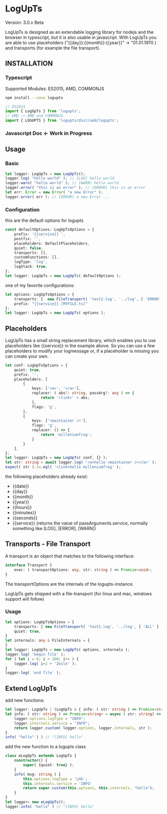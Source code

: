 # LogUpTs 

Version: 3.0.x Beta

LogUpTs is designed as an extendable logging library for nodejs and the browser in typescript, but it is also usable in javascript.
With LogUpTs you are able to use placeholders ("{{day}}:{{month}}:{{year}}" -> "01.01.1970 )
and transports (for example the file transport).

## INSTALLATION
### Typescript
Supported Modules: ES2015, AMD, COMMONJS
```bash
npm install --save logupts
```
```typescript
// ES2015
import { LogUpTs } from 'logupts';
// UMD -> AMD and COMMONJS
import { LOGUPTS } from 'logupts/dist/umd/logupts';

```
### Javascript Doc <- Work in Progress

## Usage
### Basic
```typescript
let logger: LogUpTs = new LogUpTs();
logger.log( "hello world" ); // [LOG] hello world
logger.warn( "hello world" ); // [WARN] hello world
logger.error( "this is an error" ); // [ERROR] this is an error
let err: Error = new Error( "a new Error" );
logger.error( err ); // [ERROR] a new Error ...
```
### Configuration
this are the default options for logupts
```typescript
const defaultOptions: LogUpTsOptions = {
    prefix: '{{service}} ',
    postfix: '',
    placeholders: DefaultPlaceholders,
    quiet: false,
    transports: [],
    customFunctions: [],
    logType: 'log',
    logStack: true,
};
let logger: LogUpTs = new LogUpTs( defaultOptions );
```

one of my favorite configurations:
```typescript
let options: LogUpTsOptions = {
    transports: [  new FileTransport( 'test2.log', '../log', [ 'ERROR' ] ) ],
    prefix: "{{service}} [MYFILE.ts]"
};
let logger: LogUpTs = new LogUpTs( options ); 
```

## Placeholders
LogUpTs has a small string replacement library, which enables you to use placeholders like {{service}} in the example above.
So you can use a few placeholders to modify your logmessage or, if a placeholder is missing you can create your own.
```typescript
let conf: LogUpTsOptions = {
    quiet: true,
    prefix: '',
    placeholders: [
        {
            keys: ['<a>', '</a>'],
            replacer: ( abs?: string, passArg?: any ) => {
                return '<link>' + abs;
            },
            flags: 'g',
        },
        {
            keys: ['<maintainer />'],
            flags: 'g',
            replacer: () => {
                return 'milleniumfrog';
            }
        }
    ],
};
let logger: LogUpTs = new LogUpTs( conf, {} );
let str: string = await logger.log( '<a>hello <maintainer /></a>' );
expect( str ).to.eql( '<link>hello milleniumfrog' );
```
the following placeholders already exist:

- {{date}}
- {{day}}
- {{month}}
- {{year}}
- {{hours}}
- {{minutes}}
- {{seconds}}
- {{service}} (returns the value of passArguments.service, normally something like [LOG], [ERROR], [WARN])

## Transports - File Transport


A transport is an object that matches to the following interface:
```typescript
interface Transport {
    exec: ( transportOptions: any, str: string ) => Promise<void>;
}
```
The transportOptions are the internals of the logupts-instance.

LogUpTs gets shipped with a file-transport (for linux and mac, windows support will follow)
### Usage
```typescript
let options: LogUpTsOptions = {
    transports: [ new FileTransport( 'test1.log', '../log', [ 'ALL' ] ) ],
    quiet: true,
}
let internals: any & FileInternals = {
}
let logger: LogUpTs = new LogUpTs( options, internals );
logger.log( 'begin file' );
for ( let i = 0; i < 100; i++ ) {
    logger.log( i+2 + 'Zeile' );
}
logger.log( 'end file' );
```

## Extend LogUpTs
add new functions:
```typescript
let logger: LogUpTs | (LogUpTs & { info: ( str: string ) => Promise<string> })= new LogUpTs(  );
let info: ( str: string ) => Promise<string> = async ( str: string) => {
    logger.options.logType = "INFO";
    logger.internals.service = "INFO";
    return logger.custom( logger.options, logger.internals, str );
}
info( "hello" ) ) // "[INFO] hello"
```
add the new function to a logupts class
```typescript
class eLogUpTs extends LogUpTs {
    constructor() {
        super( {quiet: true} );
    }
    info( msg: string ) {
        this.options.logType = 'LOG';
        this.internals.service = 'INFO'
        return super.custom(this.options, this.internals, "hello");
    }
}
let logger= new eLogUpTs();
logger.info( "hello" ) // "[INFO] hello"
```